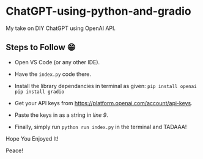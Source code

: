 # ChatGPT-using-python-and-gradio

My take on DIY ChatGPT using OpenAI API.

## Steps to Follow 😁
  
  * Open VS Code (or any other IDE).
  
  * Have the ```index.py``` code there.
  
  * Install the library dependancies in terminal as given:
   ```pip install openai```
   ```pip install gradio```      
  
  * Get your API keys from https://platform.openai.com/account/api-keys.
  
  * Paste the keys in as a string in  *line 9*.
  
  * Finally, simply run ```python run index.py``` in the terminal and TADAAA!


Hope You Enjoyed It!

Peace!
